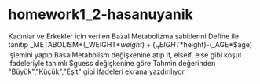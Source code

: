 # homework1_2-hasanuyanik

Kadınlar ve Erkekler için verilen Bazal Metabolizma sabitlerini Define ile tanıtıp
_METABOLISM+(_WEIGHT*$weight)+(_HEIGHT*$height)-(_AGE*$age) işlemini yapıp
BasalMetabolism değişkenine atıp
if, elseif, else gibi koşul ifadeleriyle tanımlı $guess değişkenine göre Tahmin değerinden "Büyük","Küçük","Eşit" gibi ifadeleri ekrana yazdırılıyor.

